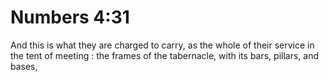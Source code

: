 # Numbers 4:31

And this is what they are charged to carry, as the whole of their service in the tent of meeting : the frames of the tabernacle, with its bars, pillars, and bases,
